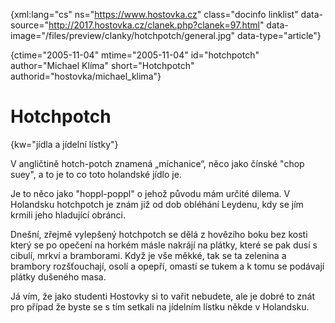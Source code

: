 
{xml:lang="cs" ns="https://www.hostovka.cz" class="docinfo linklist" data-source="http://2017.hostovka.cz/clanek.php?clanek=97.html" data-image="/files/preview/clanky/hotchpotch/general.jpg" data-type="article"}

{ctime="2005-11-04" mtime="2005-11-04" id="hotchpotch" author="Michael Klíma" short="Hotchpotch" authorid="hostovka/michael_klima"}

# Hotchpotch

<!-- generated attribute kw by user_udpatekw.sh on 2020-04-21, do not edit -->

{kw="jídla a jídelní lístky"}

V angličtině hotch-potch znamená „míchanice“, něco jako čínské "chop suey", a to je to co toto holandské jídlo je.

Je to něco jako "hoppl-poppl" o jehož původu mám určité dilema. V Holandsku hotchpotch je znám již od dob obléhání Leydenu, kdy se jím krmili jeho hladující obránci.

Dnešní, zřejmě vylepšený hotchpotch se dělá z hovězího boku bez kosti který se po opečení na horkém másle nakrájí na plátky, které se pak dusí s cibulí, mrkví a bramborami. Když je vše měkké, tak se ta zelenina a brambory rozšťouchají, osolí a opepří, omastí se tukem a k tomu se podávají plátky dušeného masa.

Já vím, že jako studenti Hostovky si to vařit nebudete, ale je dobré to znát pro případ že byste se s tím setkali na jídelním lístku někde v Holandsku.

